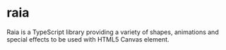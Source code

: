 # raia
Raia is a TypeScript library providing a variety of shapes, animations and special effects to be used with HTML5 Canvas element.
